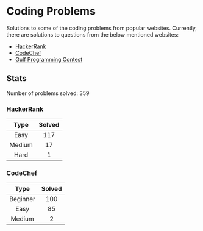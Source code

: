 # Coding Problems

Solutions to some of the coding problems from popular websites. Currently, there are solutions to questions from the below mentioned websites:
* [HackerRank](HackerRank "HackerRank")
* [CodeChef](CodeChef "CodeChef")
* [Gulf Programming Contest](Gulf%20Programming%20Contest "GPC")

## Stats

Number of problems solved: 359

### HackerRank

|Type|Solved|
|:---:|:---:|
|Easy|117|
|Medium|17|
|Hard|1|

### CodeChef

|Type|Solved|
|:---:|:---:|
|Beginner|100|
|Easy|85|
|Medium|2|
